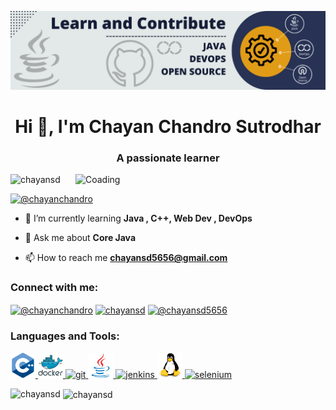 ![logo](https://github.com/ChayanSD/ChayanSD/blob/main/FACEBOOK.png)
<h1 align="center">Hi 👋, I'm Chayan Chandro Sutrodhar</h1>
<h3 align="center">A passionate learner</h3>

<img align="right" alt="Coading" width="400" src="https://camo.githubusercontent.com/b0476e711d948b5db51678ba19f80da25ccc88d5893852563e216ad833cbeb55/68747470733a2f2f63646e2e66696c65737461636b636f6e74656e742e636f6d2f6566625352313868543575524b756f307a6f4d41">

<p align="left"> <img src="https://komarev.com/ghpvc/?username=chayansd&label=Profile%20views&color=0e75b6&style=flat" alt="chayansd" /> </p>

<p align="left"> <a href="https://twitter.com/ChayanChandro" target="blank"><img src="https://img.shields.io/twitter/follow/@chayanchandro?logo=twitter&style=for-the-badge" alt="@chayanchandro" /></a> </p>

- 🌱 I’m currently learning **Java , C++, Web Dev , DevOps**

- 💬 Ask me about **Core Java**

- 📫 How to reach me **chayansd5656@gmail.com**

<h3 align="left">Connect with me:</h3>
<p align="left">
<a href="https://twitter.com/@chayanchandro" target="blank"><img align="center" src="https://raw.githubusercontent.com/rahuldkjain/github-profile-readme-generator/master/src/images/icons/Social/twitter.svg" alt="@chayanchandro" height="30" width="40" /></a>
<a href="https://linkedin.com/in/chayansd" target="blank"><img align="center" src="https://raw.githubusercontent.com/rahuldkjain/github-profile-readme-generator/master/src/images/icons/Social/linked-in-alt.svg" alt="chayansd" height="30" width="40" /></a>
<a href="https://www.hackerrank.com/chayansd5656" target="blank"><img align="center" src="https://raw.githubusercontent.com/rahuldkjain/github-profile-readme-generator/master/src/images/icons/Social/hackerrank.svg" alt="@chayansd5656" height="30" width="40" /></a>
</p>

<h3 align="left">Languages and Tools:</h3>
<p align="left"> <a href="https://www.w3schools.com/cpp/" target="_blank" rel="noreferrer"> <img src="https://raw.githubusercontent.com/devicons/devicon/master/icons/cplusplus/cplusplus-original.svg" alt="cplusplus" width="40" height="40"/> </a> <a href="https://www.docker.com/" target="_blank" rel="noreferrer"> <img src="https://raw.githubusercontent.com/devicons/devicon/master/icons/docker/docker-original-wordmark.svg" alt="docker" width="40" height="40"/> </a> <a href="https://git-scm.com/" target="_blank" rel="noreferrer"> <img src="https://www.vectorlogo.zone/logos/git-scm/git-scm-icon.svg" alt="git" width="40" height="40"/> </a> <a href="https://www.java.com" target="_blank" rel="noreferrer"> <img src="https://raw.githubusercontent.com/devicons/devicon/master/icons/java/java-original.svg" alt="java" width="40" height="40"/> </a> <a href="https://www.jenkins.io" target="_blank" rel="noreferrer"> <img src="https://www.vectorlogo.zone/logos/jenkins/jenkins-icon.svg" alt="jenkins" width="40" height="40"/> </a> <a href="https://www.linux.org/" target="_blank" rel="noreferrer"> <img src="https://raw.githubusercontent.com/devicons/devicon/master/icons/linux/linux-original.svg" alt="linux" width="40" height="40"/> </a> <a href="https://www.selenium.dev" target="_blank" rel="noreferrer"> <img src="https://raw.githubusercontent.com/detain/svg-logos/780f25886640cef088af994181646db2f6b1a3f8/svg/selenium-logo.svg" alt="selenium" width="40" height="40"/> </a> </p>

<p><img align="left" src="https://github-readme-stats.vercel.app/api/top-langs?username=chayansd&show_icons=true&locale=en&layout=compact" alt="chayansd" /></p>

<p>&nbsp;<img align="center" src="https://github-readme-stats.vercel.app/api?username=chayansd&show_icons=true&locale=en" alt="chayansd" /></p>
